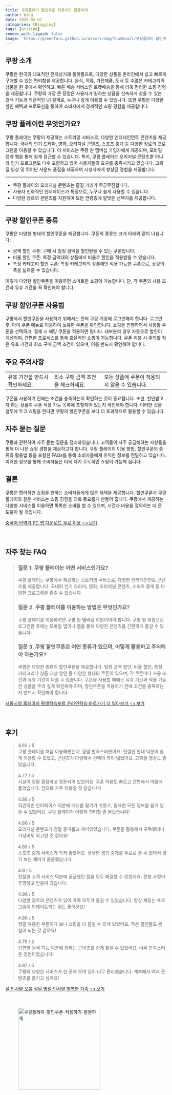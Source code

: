 ```yaml
---
title: 쿠팡플레이 할인쿠폰 적용하기 알뜰하게
author: bing
date: 2025-02-02
categories: [Blogging]
tags: [writing]
render_with_liquid: false
image: 'https://greenforu.github.io/assets/img/thumbnail/쿠팡플레이-할인쿠폰-적용하기-알뜰하게.webp'
---
```



<h2 id='쿠팡_소개'>쿠팡 소개</h2>

<p>쿠팡은 한국의 대표적인 전자상거래 플랫폼으로, 다양한 상품을 온라인에서 쉽고 빠르게 구매할 수 있는 편리함을 제공합니다. 음식, 의류, 가전제품, 도서 등 수많은 카테고리의 상품을 한 곳에서 확인하고, 빠른 배송 서비스인 로켓배송을 통해 더욱 편리한 쇼핑 경험을 제공합니다. 쿠팡의 가장 큰 장점은 사용자가 원하는 상품을 신속하게 찾을 수 있는 검색 기능과 직관적인 UI 설계로, 누구나 쉽게 이용할 수 있습니다. 또한 쿠팡은 다양한 할인 혜택과 프로모션을 통하여 소비자에게 경제적인 쇼핑 경험을 제공합니다.</p>

<h2 id='쿠팡_플레이란_무엇인가요'>쿠팡 플레이란 무엇인가요?</h2>

<p>쿠팡 플레이는 쿠팡이 제공하는 스트리밍 서비스로, 다양한 엔터테인먼트 콘텐츠를 제공합니다. 국내외 인기 드라마, 영화, 오리지널 콘텐츠, 스포츠 중계 등 다양한 장르의 프로그램을 이용할 수 있습니다. 이 서비스는 쿠팡 원 멤버십 가입자에게 제공되며, 모바일 앱과 웹을 통해 쉽게 접근할 수 있습니다. 특히, 쿠팡 플레이는 오리지널 콘텐츠뿐 아니라 인기 프로그램도 다수 포함하고 있어 사용자들의 요구를 충족시키고 있습니다. 고화질 영상 및 뛰어난 사운드 품질을 제공하여 시청자에게 향상된 경험을 제공합니다.</p>

<hr />

<ul>
    <li>쿠팡 플레이의 오리지널 콘텐츠는 즐길 거리가 무궁무진합니다.</li>
    <li>사용자 친화적인 인터페이스가 특징으로, 누구나 쉽게 사용할 수 있습니다.</li>
    <li>다양한 장르의 콘텐츠를 지원하여 모든 연령층에 알맞은 선택지를 제공합니다.</li>
</ul>

<hr />

<h2 id='쿠팡_할인쿠폰_종류'>쿠팡 할인쿠폰 종류</h2>

<p>쿠팡은 다양한 형태의 할인쿠폰을 제공합니다. 쿠폰의 종류는 크게 아래와 같이 나뉩니다:</p>

<ul>
    <li>금액 할인 쿠폰: 구매 시 일정 금액을 할인받을 수 있는 쿠폰입니다.</li>
    <li>비율 할인 쿠폰: 특정 금액대의 상품에서 비율로 할인을 적용받을 수 있습니다.</li>
    <li>특정 카테고리 할인 쿠폰: 특정 카테고리의 상품에만 적용 가능한 쿠폰으로, 쇼핑의 폭을 넓혀줄 수 있습니다.</li>
</ul>

<p>이렇게 다양한 할인쿠폰을 이용하면 스마트한 쇼핑이 가능합니다. 단, 각 쿠폰의 사용 조건과 유효 기간을 꼭 확인해야 합니다.</p>

<h2 id='쿠팡_할인쿠폰_사용법'>쿠팡 할인쿠폰 사용법</h2>

<p>쿠팡에서 할인쿠폰을 사용하기 위해서는 먼저 쿠팡 계정에 로그인해야 합니다. 로그인 후, 마이 쿠폰 메뉴로 이동하여 보유한 쿠폰을 확인합니다. 쇼핑을 진행하면서 사용할 쿠폰을 선택하고, 결제 시 해당 쿠폰을 적용하면 됩니다. 대부분의 경우 자동으로 할인이 계산되며, 간편한 프로세스를 통해 효율적인 쇼핑이 가능합니다. 쿠폰 이용 시 주의할 점은 유효 기간과 최소 구매 금액 조건이 있으며, 이를 반드시 확인해야 합니다.</p>

<h2 id='주요_주의사항'>주요 주의사항</h2>

<table>
    <tr>
        <td>유효 기간을 반드시 확인하세요.</td>
        <td>최소 구매 금액 조건을 체크하세요.</td>
        <td>모든 상품에 쿠폰이 적용되지 않을 수 있습니다.</td>
    </tr>
</table>

<p>쿠폰을 사용하기 전에는 조건을 충족하는지 확인하는 것이 중요합니다. 또한, 할인받고자 하는 상품이 쿠폰 적용 가능 목록에 포함되어 있는지 확인해야 합니다. 이러한 것을 염두에 두고 쇼핑을 한다면 쿠팡의 할인쿠폰을 보다 더 효과적으로 활용할 수 있습니다.</p>

<h2 id='자주_묻는_질문'>자주 묻는 질문</h2>

<p>쿠팡과 관련하여 자주 묻는 질문을 정리하였습니다. 고객들이 자주 궁금해하는 사항들을 통해 더 나은 쇼핑 경험을 제공하고자 합니다. 쿠팡 플레이의 이용 방법, 할인쿠폰의 종류와 활용법 등을 포함한 FAQs를 통해 소비자들에게 유익한 정보를 전달하고 있습니다. 이러한 정보를 통해 소비자들은 더욱 자기 주도적인 쇼핑이 가능해 집니다.</p>

<h2 id='결론'>결론</h2>

<p>쿠팡은 합리적인 쇼핑을 원하는 소비자들에게 많은 혜택을 제공합니다. 할인쿠폰과 쿠팡 플레이와 같은 서비스는 쇼핑 경험을 더욱 풍요롭게 만들어 줍니다. 쿠팡에서 제공하는 다양한 서비스를 이용하면 똑똑한 소비를 할 수 있으며, 시간과 비용을 절약하는 데 큰 도움이 될 것입니다.</p>


<p><a class="click-button" title="중국어 번역기 PC 앱 다운로드 무료 이용" href="https://greenforu.github.io/posts/%EC%A4%91%EA%B5%AD%EC%96%B4-%EB%B2%88%EC%97%AD%EA%B8%B0-PC-%EC%95%B1-%EB%8B%A4%EC%9A%B4%EB%A1%9C%EB%93%9C-%EB%AC%B4%EB%A3%8C-%EC%9D%B4%EC%9A%A9/" rel="dofollow">중국어 번역기 PC 앱 다운로드 무료 이용 👈 보기</a></p><br>
<h2 id='자주_찾는_FAQ'>자주 찾는 FAQ</h2>
<div itemscope="" itemtype="https://schema.org/FAQPage"> 
<blockquote> 
<div itemscope="" itemprop="mainEntity" itemtype="https://schema.org/Question"> 
<h3 itemprop="name">질문 1. 쿠팡 플레이는 어떤 서비스인가요?</h3> 
<div itemscope="" itemprop="acceptedAnswer" itemtype="https://schema.org/Answer"> 
<span itemprop="text"> 
<p>쿠팡 플레이는 쿠팡에서 제공하는 스트리밍 서비스로, 다양한 엔터테인먼트 콘텐츠를 제공합니다. 국내외 인기 드라마, 영화, 오리지널 콘텐츠, 스포츠 중계 등 다양한 프로그램을 즐길 수 있습니다.</p> 
</span> 
</div> 
</div> 

<div itemscope="" itemprop="mainEntity" itemtype="https://schema.org/Question"> 
<h3 itemprop="name">질문 2. 쿠팡 플레이를 이용하는 방법은 무엇인가요?</h3> 
<div itemscope="" itemprop="acceptedAnswer" itemtype="https://schema.org/Answer"> 
<span itemprop="text"> 
<p>쿠팡 플레이를 이용하려면 쿠팡 원 멤버십 회원이어야 합니다. 쿠팡 원 회원으로 로그인한 후에는 모바일 앱이나 웹을 통해 다양한 콘텐츠를 간편하게 즐길 수 있습니다.</p> 
</span> 
</div> 
</div>

<div itemscope="" itemprop="mainEntity" itemtype="https://schema.org/Question"> 
<h3 itemprop="name">질문 3. 쿠팡 할인쿠폰은 어떤 종류가 있으며, 어떻게 활용하고 주의해야 하는가요?</h3> 
<div itemscope="" itemprop="acceptedAnswer" itemtype="https://schema.org/Answer"> 
<span itemprop="text"> 
<p>쿠팡은 다양한 종류의 할인쿠폰을 제공합니다. 일정 금액 할인, 비율 할인, 특정 카테고리나 상품 대상 할인 등 다양한 형태의 쿠폰이 있으며, 각 쿠폰마다 사용 조건과 유효 기간이 다를 수 있습니다. 쿠폰을 사용할 때에는 유효 기간과 적용 가능한 상품을 주의 깊게 확인해야 하며, 할인쿠폰을 적용하기 전에 조건을 충족하는지 반드시 확인해야 합니다.</p> 
</span> 
</div> 
</div> 

</blockquote> 
</div>
<p><a class="click-button" title="서울시청 홈페이지 평생학습포털 온라인학습 바로가기 더 알아보기" href="https://greenforu.github.io/posts/%EC%84%9C%EC%9A%B8%EC%8B%9C%EC%B2%AD-%ED%99%88%ED%8E%98%EC%9D%B4%EC%A7%80-%ED%8F%89%EC%83%9D%ED%95%99%EC%8A%B5%ED%8F%AC%ED%84%B8-%EC%98%A8%EB%9D%BC%EC%9D%B8%ED%95%99%EC%8A%B5-%EB%B0%94%EB%A1%9C%EA%B0%80%EA%B8%B0-%EB%8D%94-%EC%95%8C%EC%95%84%EB%B3%B4%EA%B8%B0/" rel="dofollow">서울시청 홈페이지 평생학습포털 온라인학습 바로가기 더 알아보기 👈 보기</a></p><br>
<h2 id='후기'>후기</h2>
<div itemscope itemtype="https://schema.org/Product">
  <blockquote>
  <div itemprop="review" itemscope itemtype="https://schema.org/Review">
      <div itemprop="reviewRating" itemscope itemtype="https://schema.org/Rating"> <span itemprop="ratingValue">4.82</span> / <span itemprop="bestRating">5</span> </div>
      <span itemprop="reviewBody">쿠팡 플레이를 처음 이용해봤는데, 정말 만족스러웠어요! 친절한 안내 덕분에 쉽게 이용할 수 있었고, 콘텐츠가 다양해서 선택의 폭이 넓었어요. 고화질 영상도 좋았습니다.</span>
  </div>
  <br>
  <div itemprop="review" itemscope itemtype="https://schema.org/Review">
      <div itemprop="reviewRating" itemscope itemtype="https://schema.org/Rating"> <span itemprop="ratingValue">4.77</span> / <span itemprop="bestRating">5</span> </div>
      <span itemprop="reviewBody">시설이 정말 깔끔하고 정돈되어 있었어요. 쿠폰 적용도 빠르고 간편해서 마음에 들었습니다. 앞으로 자주 이용할 것 같습니다!</span>
  </div>
  <br>
  <div itemprop="review" itemscope itemtype="https://schema.org/Review">
      <div itemprop="reviewRating" itemscope itemtype="https://schema.org/Rating"> <span itemprop="ratingValue">4.88</span> / <span itemprop="bestRating">5</span> </div>
      <span itemprop="reviewBody">직관적인 인터페이스 덕분에 메뉴를 찾기가 쉬웠고, 필요한 모든 정보를 쉽게 얻을 수 있었어요. 쿠팡 플레이가 이렇게 편리할 줄 몰랐습니다!</span>
  </div>
  <br>
  <div itemprop="review" itemscope itemtype="https://schema.org/Review">
      <div itemprop="reviewRating" itemscope itemtype="https://schema.org/Rating"> <span itemprop="ratingValue">4.86</span> / <span itemprop="bestRating">5</span> </div>
      <span itemprop="reviewBody">오리지널 콘텐츠가 정말 흥미롭고 재미있었습니다. 쿠폰을 활용해서 구독했더니 가성비도 최고인 것 같아요!</span>
  </div>
  <br>
  <div itemprop="review" itemscope itemtype="https://schema.org/Review">
      <div itemprop="reviewRating" itemscope itemtype="https://schema.org/Rating"> <span itemprop="ratingValue">4.85</span> / <span itemprop="bestRating">5</span> </div>
      <span itemprop="reviewBody">스포츠 중계 서비스가 특히 좋았어요. 생생한 경기 중계를 무료로 볼 수 있어서 경기 보는 재미가 쏠쏠했습니다.</span>
  </div>
  <br>
  <div itemprop="review" itemscope itemtype="https://schema.org/Review">
      <div itemprop="reviewRating" itemscope itemtype="https://schema.org/Rating"> <span itemprop="ratingValue">4.9</span> / <span itemprop="bestRating">5</span> </div>
      <span itemprop="reviewBody">친절한 고객 서비스 덕분에 궁금했던 점을 모두 해결할 수 있었어요. 진행 과정이 투명하고 믿음이 갔습니다.</span>
  </div>
  <br>
  <div itemprop="review" itemscope itemtype="https://schema.org/Review">
      <div itemprop="reviewRating" itemscope itemtype="https://schema.org/Rating"> <span itemprop="ratingValue">4.96</span> / <span itemprop="bestRating">5</span> </div>
      <span itemprop="reviewBody">다양한 장르의 콘텐츠가 있어 가족 모두가 즐길 수 있었습니다. 항상 재밌는 프로그램이 업데이트되는 점도 좋더군요!</span>
  </div>
  <br>
  <div itemprop="review" itemscope itemtype="https://schema.org/Review">
      <div itemprop="reviewRating" itemscope itemtype="https://schema.org/Rating"> <span itemprop="ratingValue">4.86</span> / <span itemprop="bestRating">5</span> </div>
      <span itemprop="reviewBody">정말 유용한 쿠폰이다 보니 쇼핑을 더 즐길 수 있게 되었어요. 작은 할인들도 큰 힘이 되는 것 같아요!</span>
  </div>
  <br>
  <div itemprop="review" itemscope itemtype="https://schema.org/Review">
      <div itemprop="reviewRating" itemscope itemtype="https://schema.org/Rating"> <span itemprop="ratingValue">4.75</span> / <span itemprop="bestRating">5</span> </div>
      <span itemprop="reviewBody">간편한 검색 기능 덕분에 원하는 콘텐츠를 쉽게 찾을 수 있었어요. 너무 만족스러운 경험이었습니다!</span>
  </div>
  <br>
  <div itemprop="review" itemscope itemtype="https://schema.org/Review">
      <div itemprop="reviewRating" itemscope itemtype="https://schema.org/Rating"> <span itemprop="ratingValue">4.97</span> / <span itemprop="bestRating">5</span> </div>
      <span itemprop="reviewBody">쿠팡의 다양한 서비스가 한 곳에 모여 있어 너무 편리했습니다. 계속해서 여러 콘텐츠를 즐기고 싶어요!</span>
  </div>
  </blockquote>
</div>
<p><a class="click-button" title="설 인사말 모음 설날 명절 인사말 행복한 가족" href="https://greenforu.github.io/posts/%EC%84%A4-%EC%9D%B8%EC%82%AC%EB%A7%90-%EB%AA%A8%EC%9D%8C-%EC%84%A4%EB%82%A0-%EB%AA%85%EC%A0%88-%EC%9D%B8%EC%82%AC%EB%A7%90-%ED%96%89%EB%B3%B5%ED%95%9C-%EA%B0%80%EC%A1%B1/" rel="dofollow">설 인사말 모음 설날 명절 인사말 행복한 가족 👈 보기</a></p><br>
<figure class="image"><img src="https://greenforu.github.io/assets/img/thumbnail/쿠팡플레이-할인쿠폰-적용하기-알뜰하게.webp" alt="쿠팡플레이-할인쿠폰-적용하기-알뜰하게" width="256" height="256"></figure>